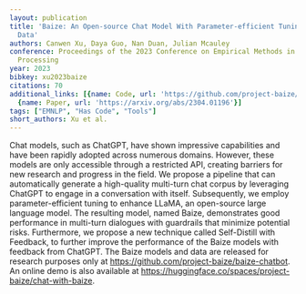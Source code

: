 ```yaml
---
layout: publication
title: 'Baize: An Open-source Chat Model With Parameter-efficient Tuning On Self-chat
  Data'
authors: Canwen Xu, Daya Guo, Nan Duan, Julian Mcauley
conference: Proceedings of the 2023 Conference on Empirical Methods in Natural Language
  Processing
year: 2023
bibkey: xu2023baize
citations: 70
additional_links: [{name: Code, url: 'https://github.com/project-baize/baize-chatbot'},
  {name: Paper, url: 'https://arxiv.org/abs/2304.01196'}]
tags: ["EMNLP", "Has Code", "Tools"]
short_authors: Xu et al.
---
```

Chat models, such as ChatGPT, have shown impressive capabilities and have
been rapidly adopted across numerous domains. However, these models are only
accessible through a restricted API, creating barriers for new research and
progress in the field. We propose a pipeline that can automatically generate a
high-quality multi-turn chat corpus by leveraging ChatGPT to engage in a
conversation with itself. Subsequently, we employ parameter-efficient tuning to
enhance LLaMA, an open-source large language model. The resulting model, named
Baize, demonstrates good performance in multi-turn dialogues with guardrails
that minimize potential risks. Furthermore, we propose a new technique called
Self-Distill with Feedback, to further improve the performance of the Baize
models with feedback from ChatGPT. The Baize models and data are released for
research purposes only at https://github.com/project-baize/baize-chatbot. An
online demo is also available at
https://huggingface.co/spaces/project-baize/chat-with-baize.